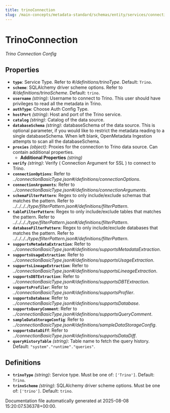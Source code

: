 ```yaml
---
title: trinoConnection
slug: /main-concepts/metadata-standard/schemas/entity/services/connections/database/trinoconnection
---
```


# TrinoConnection

*Trino Connection Config*

## Properties

- **`type`**: Service Type. Refer to *#/definitions/trinoType*. Default: `Trino`.
- **`scheme`**: SQLAlchemy driver scheme options. Refer to *#/definitions/trinoScheme*. Default: `trino`.
- **`username`** *(string)*: Username to connect to Trino. This user should have privileges to read all the metadata in Trino.
- **`authType`**: Choose Auth Config Type.
- **`hostPort`** *(string)*: Host and port of the Trino service.
- **`catalog`** *(string)*: Catalog of the data source.
- **`databaseSchema`** *(string)*: databaseSchema of the data source. This is optional parameter, if you would like to restrict the metadata reading to a single databaseSchema. When left blank, OpenMetadata Ingestion attempts to scan all the databaseSchema.
- **`proxies`** *(object)*: Proxies for the connection to Trino data source. Can contain additional properties.
  - **Additional Properties** *(string)*
- **`verify`** *(string)*: Verify ( Connection Argument for SSL ) to connect to Trino.
- **`connectionOptions`**: Refer to *../connectionBasicType.json#/definitions/connectionOptions*.
- **`connectionArguments`**: Refer to *../connectionBasicType.json#/definitions/connectionArguments*.
- **`schemaFilterPattern`**: Regex to only include/exclude schemas that matches the pattern. Refer to *../../../../type/filterPattern.json#/definitions/filterPattern*.
- **`tableFilterPattern`**: Regex to only include/exclude tables that matches the pattern. Refer to *../../../../type/filterPattern.json#/definitions/filterPattern*.
- **`databaseFilterPattern`**: Regex to only include/exclude databases that matches the pattern. Refer to *../../../../type/filterPattern.json#/definitions/filterPattern*.
- **`supportsMetadataExtraction`**: Refer to *../connectionBasicType.json#/definitions/supportsMetadataExtraction*.
- **`supportsUsageExtraction`**: Refer to *../connectionBasicType.json#/definitions/supportsUsageExtraction*.
- **`supportsLineageExtraction`**: Refer to *../connectionBasicType.json#/definitions/supportsLineageExtraction*.
- **`supportsDBTExtraction`**: Refer to *../connectionBasicType.json#/definitions/supportsDBTExtraction*.
- **`supportsProfiler`**: Refer to *../connectionBasicType.json#/definitions/supportsProfiler*.
- **`supportsDatabase`**: Refer to *../connectionBasicType.json#/definitions/supportsDatabase*.
- **`supportsQueryComment`**: Refer to *../connectionBasicType.json#/definitions/supportsQueryComment*.
- **`sampleDataStorageConfig`**: Refer to *../connectionBasicType.json#/definitions/sampleDataStorageConfig*.
- **`supportsDataDiff`**: Refer to *../connectionBasicType.json#/definitions/supportsDataDiff*.
- **`queryHistoryTable`** *(string)*: Table name to fetch the query history. Default: `"system"."runtime"."queries"`.
## Definitions

- **`trinoType`** *(string)*: Service type. Must be one of: `['Trino']`. Default: `Trino`.
- **`trinoScheme`** *(string)*: SQLAlchemy driver scheme options. Must be one of: `['trino']`. Default: `trino`.


Documentation file automatically generated at 2025-08-08 15:20:07.536378+00:00.
